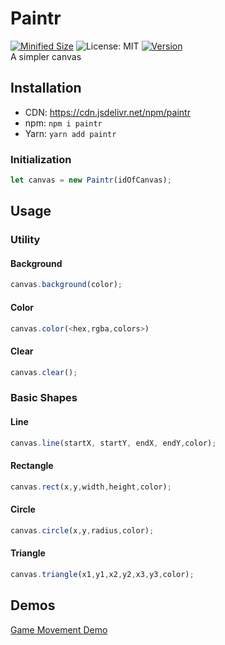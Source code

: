# Paintr
[![Minified Size](https://img.shields.io/bundlephobia/min/paintr?color=purple)](https://cdn.jsdelivr.net/npm/paintr) ![License: MIT](https://img.shields.io/npm/l/paintr) [![Version](https://img.shields.io/npm/v/paintr)](https://www.npmjs.com/package/paintr)  
A simpler canvas
## Installation
* CDN: https://cdn.jsdelivr.net/npm/paintr
* npm: `npm i paintr`
* Yarn: `yarn add paintr`  
### Initialization
```js
let canvas = new Paintr(idOfCanvas);
```
## Usage

### Utility
#### Background
```js
canvas.background(color);
```
#### Color
```js
canvas.color(<hex,rgba,colors>)
```
#### Clear
```js
canvas.clear();
```

### Basic Shapes
#### Line
```js
canvas.line(startX, startY, endX, endY,color);
```
#### Rectangle
```js
canvas.rect(x,y,width,height,color);
```
#### Circle
```js
canvas.circle(x,y,radius,color);
```
#### Triangle
```js
canvas.triangle(x1,y1,x2,y2,x3,y3,color);
```
## Demos

[Game Movement Demo](https://vooxal.github.io/Paintr/demos/mvmt.html)

